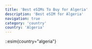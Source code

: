 ```yaml
---
title: 'Best eSIMs To Buy for Algeria'
description: 'Best eSIM for Algeria'
navigation: true
category: 'country'
country: 'Algeria'
---
```


::esim{country="algeria"}
